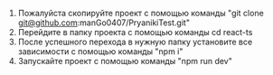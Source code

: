 1. Пожалуйста скопируйте проект с помощью команды "git clone git@github.com:manGo0407/PryanikiTest.git"
2. Перейдите в папку проекта с помощью команды cd react-ts
3. После успешного перехода в нужную папку установите все зависимости с помощью команды "npm i"
4. Запускайте проект с помощью команды "npm run dev"
